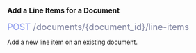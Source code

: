 <h3 className="h3-title">Add a Line Items for a Document</h3>

<span style="color: #8B99EE;font-size: 20px">POST</span><span style="color: #7D819E;font-size: 20px"> /documents/{document_id}/line-items</span>

<p className="p-text">Add a new line item on an existing document.</p>

